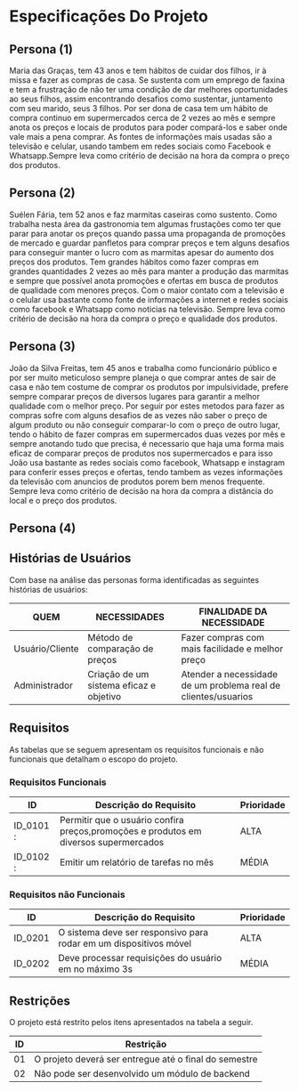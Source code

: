 # Especificações Do Projeto
## Persona (1)

Maria das Graças, tem 43 anos e tem hábitos de cuidar dos filhos, ir à missa e fazer as compras de casa. Se sustenta com um emprego de faxina
e tem a frustração de não ter uma condição de dar melhores oportunidades ao seus filhos, assim encontrando desafios como sustentar, juntamento com seu marido, seus
3 filhos. Por ser dona de casa tem um hábito de compra continuo em supermercados cerca de 2 vezes ao mês e sempre anota os preços e locais de produtos para poder
compará-los e saber onde vale mais a pena comprar. As fontes de informações mais usadas são a televisão e celular, usando tambem em redes sociais como Facebook e
Whatsapp.Sempre leva como critério de decisão na hora da compra o preço dos produtos.

## Persona (2)

Suélen Fária, tem 52 anos e faz marmitas caseiras como sustento. Como trabalha nesta área da gastronomia tem algumas frustações como ter que parar para anotar os
preços quando passa uma propaganda de promoções de mercado e guardar panfletos para comprar preços e tem alguns desafios para conseguir manter o lucro com as marmitas
apesar do aumento dos preços dos produtos. Tem grandes hábitos como fazer compras em grandes quantidades 2 vezes ao mês para manter a produção das marmitas e sempre
que possível anota promoções e ofertas em busca de produtos de qualidade com menores preços. Com o maior contato com a televisão e o celular usa bastante como fonte
de informações a internet e redes sociais como facebook e Whatsapp como noticias na televisão. Sempre leva como critério de decisão na hora da compra o preço e
qualidade dos produtos.

## Persona (3)

João da Silva Freitas, tem 45 anos e trabalha como funcionário público e por ser muito meticuloso sempre planeja o que comprar antes de sair de casa e não tem costume
de comprar os produtos por impulsividade, prefere sempre comparar preços de diversos lugares para garantir a melhor qualidade com o melhor preço. Por seguir por estes
metodos para fazer as compras sofre com alguns desafios de as vezes não saber o preço de algum produto ou não conseguir comparar-lo com o preço de outro lugar, tendo
o hábito de fazer compras em supermercados duas vezes por mês e sempre anotando tudo que precisa, é necessario que haja uma forma mais eficaz de comparar preços de
produtos nos supermercados e para isso João usa bastante as redes sociais como facebook, Whatsapp e instagram para conferir esses preços e ofertas, tendo tambem as
vezes informações da televisão com anuncios de produtos porem bem menos frequente. Sempre leva como critério de decisão na hora da compra a distância do local e o
preço dos produtos.

## Persona (4)

## Histórias de Usuários

Com base na análise das personas forma identificadas as seguintes histórias de usuários:

|      QUEM   |NECESSIDADES       |  FINALIDADE DA NECESSIDADE                     |
|-------------|-------------------|----------------------------------------------------------------|
|Usuário/Cliente  | Método de comparação de preços  | Fazer compras com mais facilidade e melhor preço               |
|Administrador  | Criação de um sistema eficaz e objetivo | Atender a necessidade de um problema real de clientes/usuarios |

## Requisitos

As tabelas que se seguem apresentam os requisitos funcionais e não funcionais que detalham o escopo do projeto.

### Requisitos Funcionais

|ID    | Descrição do Requisito  | Prioridade |
|------|-----------------------------------------|----|
|ID_0101 : | Permitir que o usuário confira preços,promoções e produtos em diversos supermercados | ALTA | 
|ID_0102 : | Emitir um relatório de tarefas no mês   | MÉDIA |


### Requisitos não Funcionais

|ID     | Descrição do Requisito  |Prioridade |
|-------|-------------------------|----|
|ID_0201| O sistema deve ser responsivo para rodar em um dispositivos móvel | ALTA | 
|ID_0202| Deve processar requisições do usuário em no máximo 3s |  MÉDIA | 

## Restrições

O projeto está restrito pelos itens apresentados na tabela a seguir.

|ID| Restrição                                             |
|--|-------------------------------------------------------|
|01| O projeto deverá ser entregue até o final do semestre |
|02| Não pode ser desenvolvido um módulo de backend        |
